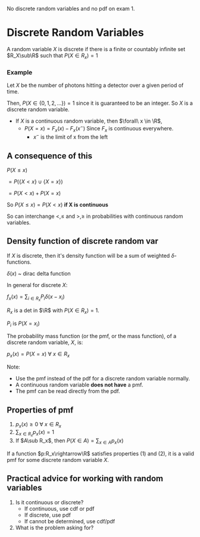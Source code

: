 No discrete random variables and no pdf on exam 1.

# Discrete Random Variables

A random variable $X$ is discrete if there is a finite or countably infinite set $R_X\sub\R$ such that $P(X\in R_x)=1$

### Example

Let $X$ be the number of photons hitting a detector over a given period of time.

Then, $P(X\in \{0,1,2,...\})=1$ since it is guaranteed to be an integer. So $X$ is a discrete random variable.

-   If $X$ is a continuous random variable, then $\forall\ x \in \R$,
    -   $P(X=x)=F_x(x)-F_x(x^-)$ Since $F_x$ is continuous everywhere.
        -   $x^-$ is the limit of x from the left

## A consequence of this

$P(X\le x)$

$=P(\{X\lt x\}\cup\{X=x\})$

$=P(X\lt x)+P(X=x)$

So $P(X\le x)=P(X\lt x)$ **if X is continuous**

So can interchange $\lt,\le$ and $\gt,\ge$ in probabilities with continuous random variables.

## Density function of discrete random var

If $X$ is discrete, then it's density function will be a sum of weighted $\delta$-functions.

$\delta(x)$ ~ dirac delta function

In general for discrete $X$:

$f_x(x)=\sum_{i\in R_x}P_i\delta(x-x_i)$

$R_x$ is a det in $\R$ with $P(X\in R_x)=1$.

$P_i$ is $P(X=x_i)$

The probability mass function (or the pmf, or the mass function), of a discrete random variable, $X$, is:

$p_x(x)=P(X=x)\ \forall\ x\in R_x$

Note:

-   Use the pmf instead of the pdf for a discrete random variable normally.
-   A continuous random variable **does not have** a pmf.
-   The pmf can be read directly from the pdf.

## Properties of pmf

1. $p_x(x)\ge 0\ \forall\ x\in R_x$
2. $\sum_{x\in R_x}p_x(x)=1$
3. If $A\sub R_x$, then $P(X\in A)=\sum_{x\in A}p_x(x)$

If a function $p:R_x\rightarrow\R$ satisfies properties (1) and (2), it is a valid pmf for some discrete random variable $X$.

## Practical advice for working with random variables

1. Is it continuous or discrete?
    - If continuous, use cdf or pdf
    - If discrete, use pdf
    - If cannot be determined, use cdf/pdf
2. What is the problem asking for?
